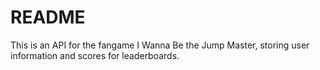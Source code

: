 # README

This is an API for the fangame I Wanna Be the Jump Master, storing user information and scores for leaderboards.
